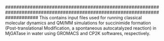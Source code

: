 ############################################################################################################################
This contains input files used for running classical molecular dynamics and QM/MM simulations for succinimide formation (Post-translational Modification, a spontaneous autocatalyzed reaction) in MjGATase in water using GROMACS and CP2K softwares, respectively.

